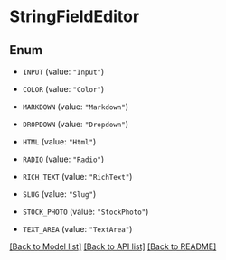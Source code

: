 # StringFieldEditor

## Enum


* `INPUT` (value: `"Input"`)

* `COLOR` (value: `"Color"`)

* `MARKDOWN` (value: `"Markdown"`)

* `DROPDOWN` (value: `"Dropdown"`)

* `HTML` (value: `"Html"`)

* `RADIO` (value: `"Radio"`)

* `RICH_TEXT` (value: `"RichText"`)

* `SLUG` (value: `"Slug"`)

* `STOCK_PHOTO` (value: `"StockPhoto"`)

* `TEXT_AREA` (value: `"TextArea"`)


[[Back to Model list]](../README.md#documentation-for-models) [[Back to API list]](../README.md#documentation-for-api-endpoints) [[Back to README]](../README.md)


